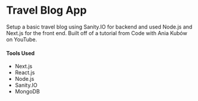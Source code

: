 # Travel Blog App

Setup a basic travel blog using  Sanity.IO for backend and used Node.js and Next.js for the front end. Built off of a tutorial from Code with Ania Kubów on YouTube.

#### Tools Used
- Next.js
- React.js
- Node.js
- Sanity.IO
- MongoDB